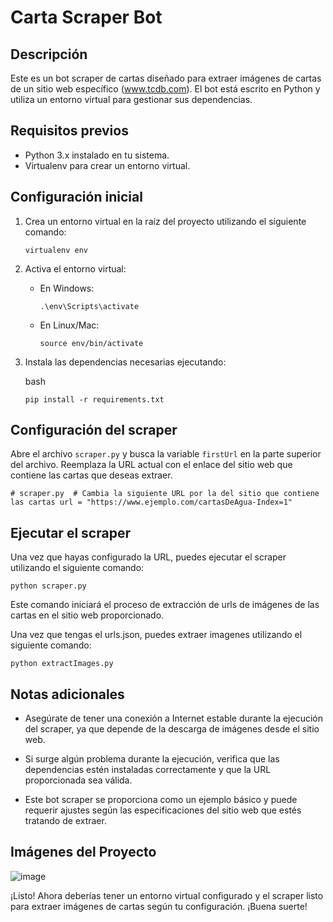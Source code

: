 Carta Scraper Bot
=================

Descripción
-----------

Este es un bot scraper de cartas diseñado para extraer imágenes de cartas de un sitio web específico (www.tcdb.com). 
El bot está escrito en Python y utiliza un entorno virtual para gestionar sus dependencias.

Requisitos previos
------------------

*   Python 3.x instalado en tu sistema.
*   Virtualenv para crear un entorno virtual.

Configuración inicial
---------------------

1.  Crea un entorno virtual en la raíz del proyecto utilizando el siguiente comando:
    
    `virtualenv env`
    
2.  Activa el entorno virtual:
    
    *   En Windows:
        
        `.\env\Scripts\activate`
        
    *   En Linux/Mac:
      
        `source env/bin/activate`
        
3.  Instala las dependencias necesarias ejecutando:
    
    bash
    
    `pip install -r requirements.txt`
    
Configuración del scraper
-------------------------

Abre el archivo `scraper.py` y busca la variable `firstUrl` en la parte superior del archivo.
Reemplaza la URL actual con el enlace del sitio web que contiene las cartas que deseas extraer.

`# scraper.py  # Cambia la siguiente URL por la del sitio que contiene las cartas url = "https://www.ejemplo.com/cartasDeAgua-Index=1"`

Ejecutar el scraper
-------------------

Una vez que hayas configurado la URL, puedes ejecutar el scraper utilizando el siguiente comando:

`python scraper.py`

Este comando iniciará el proceso de extracción de urls de imágenes de las cartas en el sitio web proporcionado.

Una vez que tengas el urls.json, puedes extraer imagenes utilizando el siguiente comando:

`python extractImages.py`


Notas adicionales
-----------------

*   Asegúrate de tener una conexión a Internet estable durante la ejecución del scraper, ya que depende de la descarga de imágenes desde el sitio web.
    
*   Si surge algún problema durante la ejecución, verifica que las dependencias estén instaladas correctamente y que la URL proporcionada sea válida.
    
*   Este bot scraper se proporciona como un ejemplo básico y puede requerir ajustes según las especificaciones del sitio web que estés tratando de extraer.

Imágenes del Proyecto
--------------------

![image](https://github.com/serranogallegogerardo/card-web-scraper/assets/98660245/4668a0d7-ca76-499c-9e8a-debbd4f10782)


¡Listo! Ahora deberías tener un entorno virtual configurado y el scraper listo para extraer imágenes de cartas según tu configuración. ¡Buena suerte!
